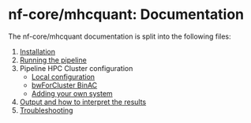 # nf-core/mhcquant: Documentation

The nf-core/mhcquant documentation is split into the following files:

1. [Installation](installation.md)
2. [Running the pipeline](usage.md)
3. Pipeline HPC Cluster configuration
   * [Local configuration](configuration/local.md)
   * [bwForCluster BinAC](configuration/binac.md)
   * [Adding your own system](configuration/adding_your_own.md)
4. [Output and how to interpret the results](output.md)
5. [Troubleshooting](docs/troubleshooting.md)
